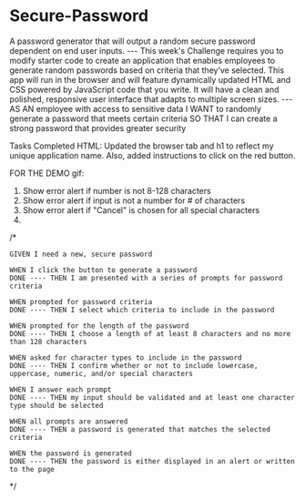 # Secure-Password
A password generator that will output a random secure password dependent on end user inputs.
--- This week's Challenge requires you to modify starter code to create an application that enables employees to generate random passwords based on criteria that they’ve selected. This app will run in the browser and will feature dynamically updated HTML and CSS powered by JavaScript code that you write. It will have a clean and polished, responsive user interface that adapts to multiple screen sizes.
---AS AN employee with access to sensitive data
I WANT to randomly generate a password that meets certain criteria
SO THAT I can create a strong password that provides greater security


Tasks Completed
HTML: Updated the browser tab and h1 to reflect my unique application name. Also, added instructions to click on the red button.

FOR THE DEMO gif:
1. Show error alert if number is not 8-128 characters
2. Show error alert if input is not a number for # of characters
3. Show error alert if "Cancel" is chosen for all special characters
4. 

/*
```
GIVEN I need a new, secure password

WHEN I click the button to generate a password
DONE ---- THEN I am presented with a series of prompts for password criteria

WHEN prompted for password criteria
DONE ---- THEN I select which criteria to include in the password

WHEN prompted for the length of the password
DONE ---- THEN I choose a length of at least 8 characters and no more than 128 characters

WHEN asked for character types to include in the password
DONE ---- THEN I confirm whether or not to include lowercase, uppercase, numeric, and/or special characters

WHEN I answer each prompt
DONE ---- THEN my input should be validated and at least one character type should be selected

WHEN all prompts are answered
DONE ---- THEN a password is generated that matches the selected criteria

WHEN the password is generated
DONE ---- THEN the password is either displayed in an alert or written to the page
```
*/ 